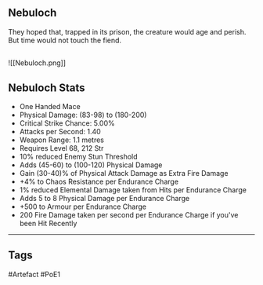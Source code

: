 ## Nebuloch
They hoped that, trapped in its prison,
the creature would age and perish.
But time would not touch the fiend.
##
![[Nebuloch.png]]
## Nebuloch Stats
- One Handed Mace
- Physical Damage: (83-98) to (180-200)
- Critical Strike Chance: 5.00%
- Attacks per Second: 1.40
- Weapon Range: 1.1 metres
- Requires Level 68, 212 Str
- 10% reduced Enemy Stun Threshold
- Adds (45-60) to (100-120) Physical Damage
- Gain (30-40)% of Physical Attack Damage as Extra Fire Damage
- +4% to Chaos Resistance per Endurance Charge
- 1% reduced Elemental Damage taken from Hits per Endurance Charge
- Adds 5 to 8 Physical Damage per Endurance Charge
- +500 to Armour per Endurance Charge
- 200 Fire Damage taken per second per Endurance Charge if you've been Hit Recently


---
## Tags
#Artefact
#PoE1